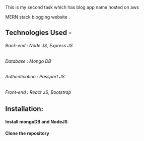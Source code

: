 
This is my second task which has blog app name 
hosted on aws



MERN stack blogging website .

## Technologies Used -

###### Back-end : Node JS, Express JS

###### Database : Mongo DB

###### Authentication : Passport JS

###### Front-end : React JS, Bootstrap

## Installation:

#### Install mongoDB and NodeJS

#### Clone the repository
